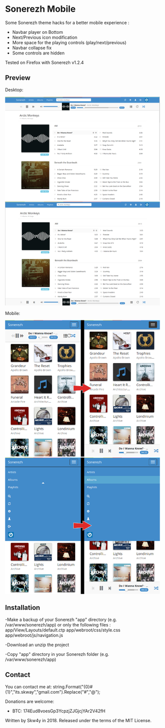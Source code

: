 Sonerezh Mobile
===========
Some Sonerezh theme hacks for a better mobile experience :
- Navbar player on Bottom
- Next/Previous icon modification
- More space for the playing controls (play/next/previous)
- Navbar collapse fix
- Some controls are hidden

Tested on Firefox with Sonerezh v1.2.4



Preview
------------
Desktop:

![](preview/desktop_before.png)
![](preview/desktop_after.png)

Mobile:

![](preview/mobile1.png)
![](preview/mobile2.png)



Installation
------------
-Make a backup of your Sonerezh "app" directory (e.g. /var/www/sonerezh/app) or only the following files :
    app/View/Layouts/default.ctp
    app/webroot/css/style.css
    app/webroot/js/navigation.js

-Download an unzip the project

-Copy "app" directory in your Sonerezh folder (e.g. /var/www/sonerezh/app)



Contact
------------
You can contact me at: string.Format("{0}#{1}","its.skway","gmail.com").Replace("#","@");


Donations are welcome:
- BTC: 174Eud8voesGp3YcpzjZJGjcjYAr2V42fH

Written by Skw4y in 2018. Released under the terms of the MIT License.
